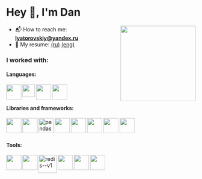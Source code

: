 # Hey 👋, I'm Dan
<!-- <h3 align="center">A passionate developer</h3> -->

<img width="200px" align="right" src="https://media.tenor.com/_mYZWyrW3AUAAAAi/peach-goma-pc-night-keyboard-smashing.gif" />

- 📬 How to reach me: **lyatorovskiy@yandex.ru**
- 📝 My resume:  [(ru)](resume.pdf)         [(eng)](resume_eng.pdf)

    
### I worked with:
#### Languages:
  <img align="left" width="40px"  src="https://cdn.jsdelivr.net/gh/devicons/devicon@latest/icons/typescript/typescript-original.svg" /> 
  <img align="left" height="33px" top=120 src="https://www.rustacean.net/assets/cuddlyferris.svg" />
  <img align="left" width="40px" src="https://img.icons8.com/?size=100&id=13441&format=png&color=000000"/>
  <img align="left" width="40px" src="https://nordicapis.com/wp-content/uploads/Golang-Go-web-language-API-Nordic-APIs.png" />
          
          
          
  <br/>
  <br/>

#### Libraries and frameworks:


  <img align="left" width="40px" src="https://cdn.jsdelivr.net/gh/devicons/devicon@latest/icons/pytest/pytest-original-wordmark.svg" />
  <img align="left" width="40px" src="https://cdn.jsdelivr.net/gh/devicons/devicon@latest/icons/numpy/numpy-original.svg" />
  <img align="left" width="40px" src="https://img.icons8.com/color/48/pandas.png" alt="pandas"/>
  <img width="40px" src="https://cdn.jsdelivr.net/gh/devicons/devicon@latest/icons/pytorch/pytorch-original.svg" />
  <!--- <img width="40px"g src="https://cdn.jsdelivr.net/gh/devicons/devicon@latest/icons/fastapi/fastapi-original.svg" /> --->
          
  <img align="left" width="40px" src="https://cdn.jsdelivr.net/gh/devicons/devicon@latest/icons/react/react-original.svg" />
  <img align="left" width="40px" src="https://cdn.jsdelivr.net/gh/devicons/devicon@latest/icons/svelte/svelte-original.svg" />
  <img align="left" width="40px" src="https://img.icons8.com/?size=100&id=UpSCHTwpywad&format=png&color=00C1E0"/>
  <img width="40px" src="https://img.icons8.com/?size=100&id=oL2HGqCJ4Qhd&format=png&color=9C2020" />
          
  
  <!--<img src="https://cdn.jsdelivr.net/gh/devicons/devicon@latest/icons/django/django-plain.svg" /> -->
  <!-- <img src="https://cdn.jsdelivr.net/gh/devicons/devicon@latest/icons/pytorch/pytorch-original.svg" />
            <img src="https://cdn.jsdelivr.net/gh/devicons/devicon@latest/icons/fastapi/fastapi-original.svg" />
           --> 
 <!--
            <img src="https://cdn.jsdelivr.net/gh/devicons/devicon@latest/icons/tauri/tauri-original.svg" />
          -->
  
#### Tools:
  <img align="left" width="40px" src="https://cdn.jsdelivr.net/gh/devicons/devicon/icons/jupyter/jupyter-original.svg" />
  <img align="left" width="40px" src="https://img.icons8.com/?size=100&id=38561&format=png&color=000000" />
  <img align="left" width="48" height="48" src="https://img.icons8.com/color/48/redis--v1.png" alt="redis--v1"/>
  <img align="left" width="40px" src="https://img.icons8.com/?size=100&id=17842&format=png&color=000000" />
  <img align="left" width="40px" src="https://img.icons8.com/?size=100&id=qGZRK3KTK57F&format=png&color=000000" />
  <img align="left" width="40px" src="https://cdn.jsdelivr.net/gh/devicons/devicon/icons/figma/figma-original.svg" />
          
